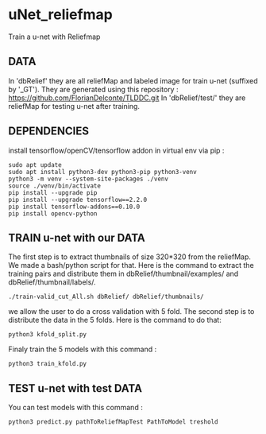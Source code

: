 # uNet_reliefmap
Train a u-net with Reliefmap

## DATA
In 'dbRelief' they are all reliefMap and labeled image for train u-net (suffixed by '_GT'). They are generated using this repository : https://github.com/FlorianDelconte/TLDDC.git
In 'dbRelief/test/' they are reliefMap for testing u-net after training.

## DEPENDENCIES
install tensorflow/openCV/tensorflow addon in virtual env via pip : 
```
sudo apt update
sudo apt install python3-dev python3-pip python3-venv
python3 -m venv --system-site-packages ./venv
source ./venv/bin/activate
pip install --upgrade pip
pip install --upgrade tensorflow==2.2.0
pip install tensorflow-addons==0.10.0
pip install opencv-python
```

## TRAIN u-net with our DATA
The first step is to extract thumbnails of size 320*320 from the reliefMap. We made a bash/python script for that. Here is the command to extract the training pairs and distribute them in dbRelief/thumbnail/examples/ and dbRelief/thumbnail/labels/.
```
./train-valid_cut_All.sh dbRelief/ dbRelief/thumbnails/
```
we allow the user to do a cross validation with 5 fold. The second step is to distribute the data in the  5 folds. Here is the command to do that:
```
python3 kfold_split.py
```
Finaly train the 5 models with this command :
```
python3 train_kfold.py
```
## TEST u-net with test DATA
You can test models with this command :
```
python3 predict.py pathToReliefMapTest PathToModel treshold
```